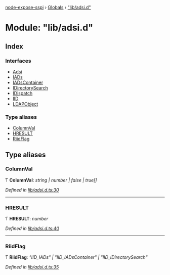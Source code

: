 [node-expose-sspi](../README.md) › [Globals](../globals.md) › ["lib/adsi.d"](_lib_adsi_d_.md)

# Module: "lib/adsi.d"

## Index

### Interfaces

* [Adsi](../interfaces/_lib_adsi_d_.adsi.md)
* [IADs](../interfaces/_lib_adsi_d_.iads.md)
* [IADsContainer](../interfaces/_lib_adsi_d_.iadscontainer.md)
* [IDirectorySearch](../interfaces/_lib_adsi_d_.idirectorysearch.md)
* [IDispatch](../interfaces/_lib_adsi_d_.idispatch.md)
* [IID](../interfaces/_lib_adsi_d_.iid.md)
* [LDAPObject](../interfaces/_lib_adsi_d_.ldapobject.md)

### Type aliases

* [ColumnVal](_lib_adsi_d_.md#columnval)
* [HRESULT](_lib_adsi_d_.md#hresult)
* [RiidFlag](_lib_adsi_d_.md#riidflag)

## Type aliases

###  ColumnVal

Ƭ **ColumnVal**: *string | number | false | true[]*

*Defined in [lib/adsi.d.ts:30](https://github.com/jlguenego/node-expose-sspi/blob/b543e6c/lib/adsi.d.ts#L30)*

___

###  HRESULT

Ƭ **HRESULT**: *number*

*Defined in [lib/adsi.d.ts:40](https://github.com/jlguenego/node-expose-sspi/blob/b543e6c/lib/adsi.d.ts#L40)*

___

###  RiidFlag

Ƭ **RiidFlag**: *"IID_IADs" | "IID_IADsContainer" | "IID_IDirectorySearch"*

*Defined in [lib/adsi.d.ts:35](https://github.com/jlguenego/node-expose-sspi/blob/b543e6c/lib/adsi.d.ts#L35)*
